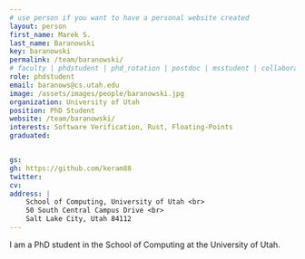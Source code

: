 ```yaml
---
# use person if you want to have a personal website created
layout: person
first_name: Marek S.
last_name: Baranowski
key: baranowski
permalink: /team/baranowski/
# faculty | phdstudent | phd_rotation | postdoc | msstudent | collaborator
role: phdstudent
email: baranows@cs.utah.edu
image: /assets/images/people/baranowski.jpg
organization: University of Utah
position: PhD Student
website: /team/baranowski/
interests: Software Verification, Rust, Floating-Points
graduated:


gs:
gh: https://github.com/keram88
twitter:
cv:
address: |
    School of Computing, University of Utah <br>
    50 South Central Campus Drive <br>
    Salt Lake City, Utah 84112
---
```


I am a PhD student in the School of Computing at the University of Utah.

